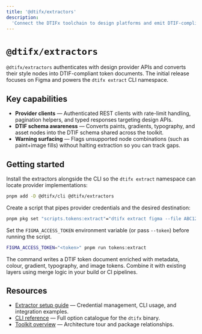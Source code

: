 ```yaml
---
title: '@dtifx/extractors'
description:
  'Connect the DTIFx toolchain to design platforms and emit DTIF-compliant token payloads.'
---
```


# `@dtifx/extractors`

`@dtifx/extractors` authenticates with design provider APIs and converts their style nodes into
DTIF-compliant token documents. The initial release focuses on Figma and powers the `dtifx extract`
CLI namespace.

## Key capabilities

- **Provider clients** — Authenticated REST clients with rate-limit handling, pagination helpers,
  and typed responses targeting design APIs.
- **DTIF schema awareness** — Converts paints, gradients, typography, and asset nodes into the DTIF
  schema shared across the toolkit.
- **Warning surfacing** — Flags unsupported node combinations (such as paint+image fills) without
  halting extraction so you can track gaps.

## Getting started

Install the extractors alongside the CLI so the `dtifx extract` namespace can locate provider
implementations:

```bash
pnpm add -D @dtifx/cli @dtifx/extractors
```

Create a script that pipes provider credentials and the desired destination:

```bash
pnpm pkg set "scripts.tokens:extract"="dtifx extract figma --file ABC123 --output tokens/figma.json"
```

Set the `FIGMA_ACCESS_TOKEN` environment variable (or pass `--token`) before running the script.

```bash
FIGMA_ACCESS_TOKEN="<token>" pnpm run tokens:extract
```

The command writes a DTIF token document enriched with metadata, colour, gradient, typography, and
image tokens. Combine it with existing layers using merge logic in your build or CI pipelines.

## Resources

- [Extractor setup guide](/guides/extractor-setup) — Credential management, CLI usage, and
  integration examples.
- [CLI reference](/reference/cli) — Full option catalogue for the `dtifx` binary.
- [Toolkit overview](/overview/) — Architecture tour and package relationships.
